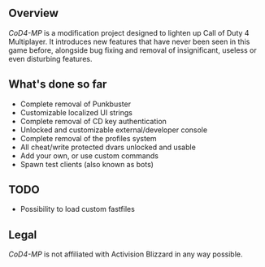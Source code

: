 Overview
--
_CoD4-MP_ is a modification project designed to lighten up Call of Duty 4 Multiplayer. It introduces new features that have never been seen in this game before, alongside bug fixing and removal of insignificant, useless or even disturbing features.

What's done so far
--
* Complete removal of Punkbuster
* Customizable localized UI strings
* Complete removal of CD key authentication
* Unlocked and customizable external/developer console
* Complete removal of the profiles system
* All cheat/write protected dvars unlocked and usable
* Add your own, or use custom commands
* Spawn test clients (also known as bots)

TODO
--
* Possibility to load custom fastfiles

Legal
--
_CoD4-MP_ is not affiliated with Activision Blizzard in any way possible.
